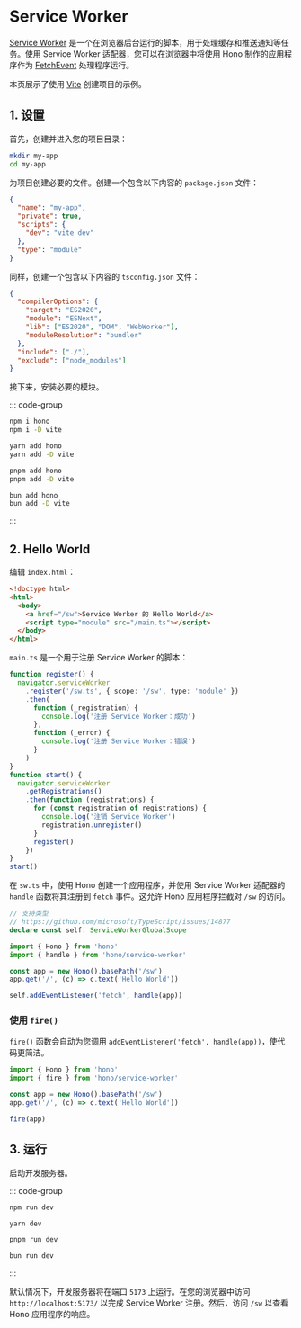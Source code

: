 # Service Worker

[Service Worker](https://developer.mozilla.org/en-US/docs/Web/API/Service_Worker_API) 是一个在浏览器后台运行的脚本，用于处理缓存和推送通知等任务。使用 Service Worker 适配器，您可以在浏览器中将使用 Hono 制作的应用程序作为 [FetchEvent](https://developer.mozilla.org/en-US/docs/Web/API/FetchEvent) 处理程序运行。

本页展示了使用 [Vite](https://vitejs.dev/) 创建项目的示例。

## 1. 设置

首先，创建并进入您的项目目录：

```sh
mkdir my-app
cd my-app
```

为项目创建必要的文件。创建一个包含以下内容的 `package.json` 文件：

```json
{
  "name": "my-app",
  "private": true,
  "scripts": {
    "dev": "vite dev"
  },
  "type": "module"
}
```

同样，创建一个包含以下内容的 `tsconfig.json` 文件：

```json
{
  "compilerOptions": {
    "target": "ES2020",
    "module": "ESNext",
    "lib": ["ES2020", "DOM", "WebWorker"],
    "moduleResolution": "bundler"
  },
  "include": ["./"],
  "exclude": ["node_modules"]
}
```

接下来，安装必要的模块。

::: code-group

```sh [npm]
npm i hono
npm i -D vite
```

```sh [yarn]
yarn add hono
yarn add -D vite
```

```sh [pnpm]
pnpm add hono
pnpm add -D vite
```

```sh [bun]
bun add hono
bun add -D vite
```

:::

## 2. Hello World

编辑 `index.html`：

```html
<!doctype html>
<html>
  <body>
    <a href="/sw">Service Worker 的 Hello World</a>
    <script type="module" src="/main.ts"></script>
  </body>
</html>
```

`main.ts` 是一个用于注册 Service Worker 的脚本：

```ts
function register() {
  navigator.serviceWorker
    .register('/sw.ts', { scope: '/sw', type: 'module' })
    .then(
      function (_registration) {
        console.log('注册 Service Worker：成功')
      },
      function (_error) {
        console.log('注册 Service Worker：错误')
      }
    )
}
function start() {
  navigator.serviceWorker
    .getRegistrations()
    .then(function (registrations) {
      for (const registration of registrations) {
        console.log('注销 Service Worker')
        registration.unregister()
      }
      register()
    })
}
start()
```

在 `sw.ts` 中，使用 Hono 创建一个应用程序，并使用 Service Worker 适配器的 `handle` 函数将其注册到 `fetch` 事件。这允许 Hono 应用程序拦截对 `/sw` 的访问。

```ts
// 支持类型
// https://github.com/microsoft/TypeScript/issues/14877
declare const self: ServiceWorkerGlobalScope

import { Hono } from 'hono'
import { handle } from 'hono/service-worker'

const app = new Hono().basePath('/sw')
app.get('/', (c) => c.text('Hello World'))

self.addEventListener('fetch', handle(app))
```

### 使用 `fire()`

`fire()` 函数会自动为您调用 `addEventListener('fetch', handle(app))`，使代码更简洁。

```ts
import { Hono } from 'hono'
import { fire } from 'hono/service-worker'

const app = new Hono().basePath('/sw')
app.get('/', (c) => c.text('Hello World'))

fire(app)
```

## 3. 运行

启动开发服务器。

::: code-group

```sh [npm]
npm run dev
```

```sh [yarn]
yarn dev
```

```sh [pnpm]
pnpm run dev
```

```sh [bun]
bun run dev
```

:::

默认情况下，开发服务器将在端口 `5173` 上运行。在您的浏览器中访问 `http://localhost:5173/` 以完成 Service Worker 注册。然后，访问 `/sw` 以查看 Hono 应用程序的响应。
